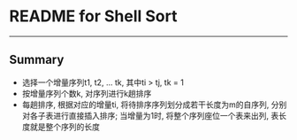 # **README for Shell Sort**
***



## **Summary**
  * 选择一个增量序列t1, t2, ... tk, 其中ti > tj, tk = 1
  * 按增量序列个数k, 对序列进行k趟排序
  * 每趟排序, 根据对应的增量ti, 将待排序序列划分成若干长度为m的自序列, 分别对各子表进行直接插入排序; 当增量为1时, 将整个序列座位一个表来出列, 表长度就是整个序列的长度
